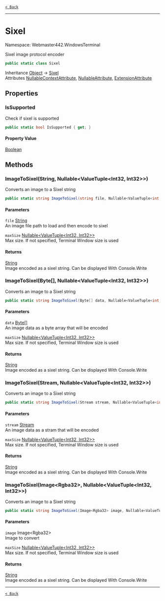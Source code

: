 [`< Back`](./)

---

# Sixel

Namespace: Webmaster442.WindowsTerminal

Sixel image protocol encoder

```csharp
public static class Sixel
```

Inheritance [Object](https://docs.microsoft.com/en-us/dotnet/api/system.object) → [Sixel](./webmaster442.windowsterminal.sixel.md)<br>
Attributes [NullableContextAttribute](https://docs.microsoft.com/en-us/dotnet/api/system.runtime.compilerservices.nullablecontextattribute), [NullableAttribute](https://docs.microsoft.com/en-us/dotnet/api/system.runtime.compilerservices.nullableattribute), [ExtensionAttribute](https://docs.microsoft.com/en-us/dotnet/api/system.runtime.compilerservices.extensionattribute)

## Properties

### **IsSupported**

Check if sixel is supported

```csharp
public static bool IsSupported { get; }
```

#### Property Value

[Boolean](https://docs.microsoft.com/en-us/dotnet/api/system.boolean)<br>

## Methods

### **ImageToSixel(String, Nullable&lt;ValueTuple&lt;Int32, Int32&gt;&gt;)**

Converts an image to a Sixel string

```csharp
public static string ImageToSixel(string file, Nullable<ValueTuple<int, int>> maxSize)
```

#### Parameters

`file` [String](https://docs.microsoft.com/en-us/dotnet/api/system.string)<br>
An image file path to load and then encode to sixel

`maxSize` [Nullable&lt;ValueTuple&lt;Int32, Int32&gt;&gt;](https://docs.microsoft.com/en-us/dotnet/api/system.nullable-1)<br>
Max size. If not specified, Terminal Window size is used

#### Returns

[String](https://docs.microsoft.com/en-us/dotnet/api/system.string)<br>
Image encoded as a sixel string. Can be displayed With Console.Write

### **ImageToSixel(Byte[], Nullable&lt;ValueTuple&lt;Int32, Int32&gt;&gt;)**

Converts an image to a Sixel string

```csharp
public static string ImageToSixel(Byte[] data, Nullable<ValueTuple<int, int>> maxSize)
```

#### Parameters

`data` [Byte[]](https://docs.microsoft.com/en-us/dotnet/api/system.byte)<br>
An image data as a byte array that will be encoded

`maxSize` [Nullable&lt;ValueTuple&lt;Int32, Int32&gt;&gt;](https://docs.microsoft.com/en-us/dotnet/api/system.nullable-1)<br>
Max size. If not specified, Terminal Window size is used

#### Returns

[String](https://docs.microsoft.com/en-us/dotnet/api/system.string)<br>
Image encoded as a sixel string. Can be displayed With Console.Write

### **ImageToSixel(Stream, Nullable&lt;ValueTuple&lt;Int32, Int32&gt;&gt;)**

Converts an image to a Sixel string

```csharp
public static string ImageToSixel(Stream stream, Nullable<ValueTuple<int, int>> maxSize)
```

#### Parameters

`stream` [Stream](https://docs.microsoft.com/en-us/dotnet/api/system.io.stream)<br>
An image data as a stram that will be encoded

`maxSize` [Nullable&lt;ValueTuple&lt;Int32, Int32&gt;&gt;](https://docs.microsoft.com/en-us/dotnet/api/system.nullable-1)<br>
Max size. If not specified, Terminal Window size is used

#### Returns

[String](https://docs.microsoft.com/en-us/dotnet/api/system.string)<br>
Image encoded as a sixel string. Can be displayed With Console.Write

### **ImageToSixel(Image&lt;Rgba32&gt;, Nullable&lt;ValueTuple&lt;Int32, Int32&gt;&gt;)**

Converts an image to a Sixel string

```csharp
public static string ImageToSixel(Image<Rgba32> image, Nullable<ValueTuple<int, int>> maxSize)
```

#### Parameters

`image` Image&lt;Rgba32&gt;<br>
Image to convert

`maxSize` [Nullable&lt;ValueTuple&lt;Int32, Int32&gt;&gt;](https://docs.microsoft.com/en-us/dotnet/api/system.nullable-1)<br>
Max size. If not specified, Terminal Window size is used

#### Returns

[String](https://docs.microsoft.com/en-us/dotnet/api/system.string)<br>
Image encoded as a sixel string. Can be displayed With Console.Write

---

[`< Back`](./)
